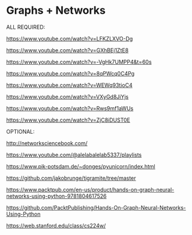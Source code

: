 # Graphs + Networks

ALL REQUIRED:

https://www.youtube.com/watch?v=LFKZLXVO-Dg

https://www.youtube.com/watch?v=GXhBEj1ZtE8

https://www.youtube.com/watch?v=-VgHk7UMPP4&t=60s

https://www.youtube.com/watch?v=8qPWcq0C4Pg

https://www.youtube.com/watch?v=WEWq93tioC4

https://www.youtube.com/watch?v=VXyGd8JiYjs

https://www.youtube.com/watch?v=Rws9mf1aWUs

https://www.youtube.com/watch?v=ZjC8iDUST0E

OPTIONAL:

http://networksciencebook.com/

https://www.youtube.com/@alelabalelab5337/playlists

https://www.pik-potsdam.de/~donges/pyunicorn/index.html

https://github.com/jakobrunge/tigramite/tree/master

https://www.packtpub.com/en-us/product/hands-on-graph-neural-networks-using-python-9781804617526

https://github.com/PacktPublishing/Hands-On-Graph-Neural-Networks-Using-Python

https://web.stanford.edu/class/cs224w/

